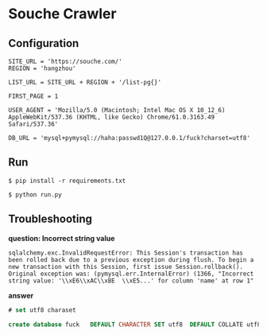 # Souche Crawler

## Configuration

```shell
SITE_URL = 'https://souche.com/'
REGION = 'hangzhou'

LIST_URL = SITE_URL + REGION + '/list-pg{}'

FIRST_PAGE = 1

USER_AGENT = 'Mozilla/5.0 (Macintosh; Intel Mac OS X 10_12_6) AppleWebKit/537.36 (KHTML, like Gecko) Chrome/61.0.3163.49 Safari/537.36'

DB_URL = 'mysql+pymysql://haha:passwd1Q@127.0.0.1/fuck?charset=utf8'
```

## Run

```shell
$ pip install -r requirements.txt

$ python run.py
```

## Troubleshooting

**question: Incorrect string value**

```shell
sqlalchemy.exc.InvalidRequestError: This Session's transaction has been rolled back due to a previous exception during flush. To begin a new transaction with this Session, first issue Session.rollback(). Original exception was: (pymysql.err.InternalError) (1366, "Incorrect string value: '\\xE6\\xAC\\xBE  \\xE5...' for column 'name' at row 1"
```

**answer**

```sql
# set utf8 charaset

create database fuck   DEFAULT CHARACTER SET utf8  DEFAULT COLLATE utf8_general_ci;
```
